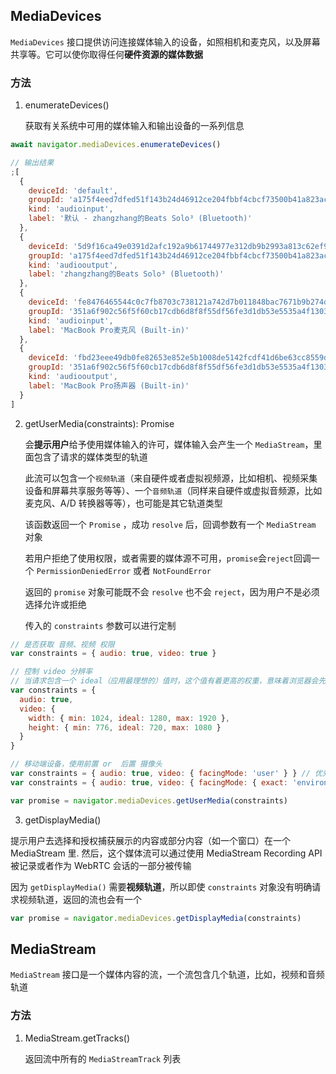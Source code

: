 ## MediaDevices

`MediaDevices` 接口提供访问连接媒体输入的设备，如照相机和麦克风，以及屏幕共享等。它可以使你取得任何**硬件资源的媒体数据**

### 方法

1. enumerateDevices()

   获取有关系统中可用的媒体输入和输出设备的一系列信息

```js
await navigator.mediaDevices.enumerateDevices()

// 输出结果
;[
  {
    deviceId: 'default',
    groupId: 'a175f4eed7dfed51f143b24d46912ce204fbbf4cbcf73500b41a823aceed7972',
    kind: 'audioinput',
    label: '默认 - zhangzhang的Beats Solo³ (Bluetooth)'
  },
  {
    deviceId: '5d9f16ca49e0391d2afc192a9b61744977e312db9b2993a813c62ef9a91f48bd',
    groupId: 'a175f4eed7dfed51f143b24d46912ce204fbbf4cbcf73500b41a823aceed7972',
    kind: 'audiooutput',
    label: 'zhangzhang的Beats Solo³ (Bluetooth)'
  },
  {
    deviceId: 'fe8476465544c0c7fb8703c738121a742d7b011848bac7671b9b274d317f9653',
    groupId: '351a6f902c56f5f60cb17cdb6d8f8f55df56fe3d1db53e5535a4f1303cc6641a',
    kind: 'audioinput',
    label: 'MacBook Pro麦克风 (Built-in)'
  },
  {
    deviceId: 'fbd23eee49db0fe82653e852e5b1008de5142fcdf41d6be63cc8559d556d1c25',
    groupId: '351a6f902c56f5f60cb17cdb6d8f8f55df56fe3d1db53e5535a4f1303cc6641a',
    kind: 'audiooutput',
    label: 'MacBook Pro扬声器 (Built-in)'
  }
]
```

2. getUserMedia(constraints): Promise<MediaStream>

   会**提示用户**给予使用媒体输入的许可，媒体输入会产生一个 `MediaStream`，里面包含了请求的媒体类型的轨道

   此流可以包含一个`视频轨道`（来自硬件或者虚拟视频源，比如相机、视频采集设备和屏幕共享服务等等）、一个`音频轨道`（同样来自硬件或虚拟音频源，比如麦克风、A/D 转换器等等），也可能是其它轨道类型

   该函数返回一个 `Promise` ，成功 `resolve` 后，回调参数有一个 `MediaStream` 对象

   若用户拒绝了使用权限，或者需要的媒体源不可用，`promise`会`reject`回调一个 `PermissionDeniedError` 或者 `NotFoundError`

   返回的 `promise` 对象可能既不会 `resolve` 也不会 `reject`，因为用户不是必须选择允许或拒绝

   传入的 `constraints` 参数可以进行定制

```js
// 是否获取 音频、视频 权限
var constraints = { audio: true, video: true }

// 控制 video 分辨率
// 当请求包含一个 ideal（应用最理想的）值时，这个值有着更高的权重，意味着浏览器会先尝试找到最接近指定的理想值的设定或者摄像头（如果设备拥有不止一个摄像头）
var constraints = {
  audio: true,
  video: {
    width: { min: 1024, ideal: 1280, max: 1920 },
    height: { min: 776, ideal: 720, max: 1080 }
  }
}

// 移动端设备，使用前置 or  后置 摄像头
var constraints = { audio: true, video: { facingMode: 'user' } } // 优先使用前置摄像头
var constraints = { audio: true, video: { facingMode: { exact: 'environment' } } } // 强制使用后置摄像头

var promise = navigator.mediaDevices.getUserMedia(constraints)
```

3. getDisplayMedia()

提示用户去选择和授权捕获展示的内容或部分内容（如一个窗口）在一个 MediaStream 里. 然后，这个媒体流可以通过使用 MediaStream Recording API 被记录或者作为 WebRTC 会话的一部分被传输

因为 `getDisplayMedia()` 需要**视频轨道**，所以即使 `constraints` 对象没有明确请求视频轨道，返回的流也会有一个

```js
var promise = navigator.mediaDevices.getDisplayMedia(constraints)
```

## MediaStream

`MediaStream` 接口是一个媒体内容的流，一个流包含几个轨道，比如，视频和音频轨道

### 方法

1. MediaStream.getTracks()

   返回流中所有的 `MediaStreamTrack` 列表
